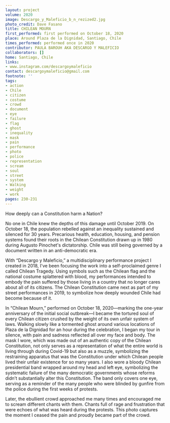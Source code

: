 ```yaml
---
layout: project
volume: 2020
image: Descargo_y_Maleficio_b_n_rezized2.jpg
photo_credit: Dave Fasano
title: CHILEAN MOURN
first_performed: first performed on October 18, 2020
place: Around Plaza de la Dignidad, Santiago, Chile
times_performed: performed once in 2020
contributor: PAULA BAROUH AKA DESCARGO Y MALEFICIO
collaborators: []
home: Santiago, Chile
links:
- www.instagram.com/descargoymaleficio
contact: descargoymaleficio@gmail.com
footnote: ''
tags:
- action
- Chile
- citizen
- costume
- crowd
- document
- eye
- failure
- flag
- ghost
- inequality
- mask
- pain
- performance
- photo
- police
- representation
- scream
- soul
- street
- system
- Walking
- weight
- work
pages: 230-231
---
```

How deeply can a Constitution harm a Nation?

No one in Chile knew the depths of this damage until October 2019. On October 18, the population rebelled against an inequality sustained and silenced for 30 years. Precarious health, education, housing, and pension systems found their roots in the Chilean Constitution drawn up in 1980 during Augusto Pinochet's dictatorship. Chile was still being governed by a document written in an anti-democratic era.

 

With “Descargo y Maleficio,” a multidisciplinary performance project I created in 2018, I've been focusing the work into a self-proclaimed genre I called Chilean Tragedy. Using symbols such as the Chilean flag and the national costume splattered with blood, my performances intended to embody the pain suffered by those living in a country that no longer cares about all of its citizens. The Chilean Constitution came next as part of my street performances in 2019, to symbolize how deeply wounded Chile had become because of it.

In “Chilean Mourn,” performed on October 18, 2020—marking the one-year anniversary of the initial social outbreak—I became the tortured soul of every Chilean citizen crushed by the weight of its own unfair system of laws. Walking slowly like a tormented ghost around various locations of Plaza de la Dignidad for an hour during the celebration, I began my tour in silence, with pain and sadness reflected all over my face and body. The mask I wore, which was made out of an authentic copy of the Chilean Constitution, not only serves as a representation of what the entire world is living through during Covid-19 but also as a muzzle, symbolizing the restraining apparatus that was the Constitution under which Chilean people lived their unfair existence for so many years. I also wore a bloody Chilean presidential band wrapped around my head and left eye, symbolizing the systematic failure of the many democratic governments whose reforms didn’t substantially alter this Constitution. The band only covers one eye, serving as a reminder of the many people who were blinded by gunfire from the police during the first weeks of protests. 

Later, the ebullient crowd approached me many times and encouraged me to scream different chants with them. Chants full of rage and frustration that were echoes of what was heard during the protests. This photo captures the moment I ceased the pain and proudly became part of the crowd.